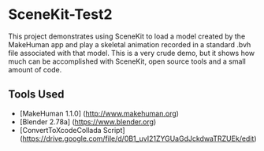 # SceneKit-Test2
This project demonstrates using SceneKit to load a model created by the MakeHuman app and play a skeletal animation recorded in a standard .bvh file associated with that model. This is a very crude demo, but it shows how much can be accomplished with SceneKit, open source tools and a small amount of code.

## Tools Used
* [MakeHuman 1.1.0] (http://www.makehuman.org)
* [Blender 2.78a] (https://www.blender.org)
* [ConvertToXcodeCollada Script] (https://drive.google.com/file/d/0B1_uvI21ZYGUaGdJckdwaTRZUEk/edit)
